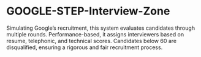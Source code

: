 # GOOGLE-STEP-Interview-Zone
Simulating Google’s recruitment, this system evaluates candidates through multiple rounds. Performance-based, it assigns interviewers based on resume, telephonic, and technical scores. Candidates below 60 are disqualified, ensuring a rigorous and fair recruitment process.
